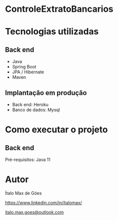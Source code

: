 # ControleExtratoBancarios

# Tecnologias utilizadas
## Back end
- Java
- Spring Boot
- JPA / Hibernate
- Maven

## Implantação em produção
- Back end: Heroku
- Banco de dados: Mysql

# Como executar o projeto

## Back end
Pré-requisitos: Java 11

# Autor

Ítalo Max de Góes

https://www.linkedin.com/in/ítalomax/

italo.max.goes@outlook.com

